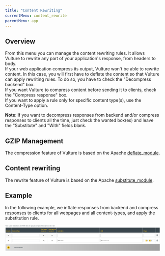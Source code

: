 ```yaml
---
title: "Content Rewriting"
currentMenu: content_rewrite
parentMenu: app
---
```


## Overview

From this menu you can manage the content rewriting rules. It allows Vulture to rewrite any part of your application's response, from headers to body. <br/>
If your web application compress its output, Vulture won't be able to rewrite content.
In this case, you will first have to deflate the content so that Vulture can apply rewriting rules.
To do so, you have to check the "Decompress backend" box.<br/>
If you want Vulture to compress content before sending it to clients, check the "Compress response" box.
<br/>
If you want to apply a rule only for specific content type(s), use the Content-Type option.<br/>

**Note**: If you want to decompress responses from backend and/or compress responses to clients all the time, just check the wanted box(es) and leave the "Substitute" and "With" fields blank.

## GZIP Management
The compression feature of Vulture is based on the Apache [deflate_module](https://httpd.apache.org/docs/2.4/en/mod/mod_deflate.html).<br/>

## Content rewriting
The rewrite feature of Vulture is based on the Apache [substitute_module](https://httpd.apache.org/docs/2.4/en/mod/mod_substitute.html).

## Example
In the following example, we inflate responses from backend and compress responses to clients for all webpages and all content-types, and apply the substitution rule.

![Rewrite](/doc/img/rewrite.png)
